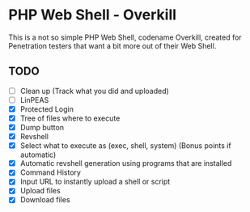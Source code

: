 # PHP Web Shell - Overkill
This is a not so simple PHP Web Shell, codename Overkill, created for Penetration testers that want a bit more out of their Web Shell.  

## TODO
- [ ] Clean up (Track what you did and uploaded)
- [ ] LinPEAS
- [x] Protected Login
- [x] Tree of files where to execute
- [x] Dump button
- [x] Revshell
- [x] Select what to execute as (exec, shell, system) (Bonus points if automatic)
- [x] Automatic revshell generation using programs that are installed
- [x] Command History
- [x] Input URL to instantly upload a shell or script
- [x] Upload files
- [x] Download files